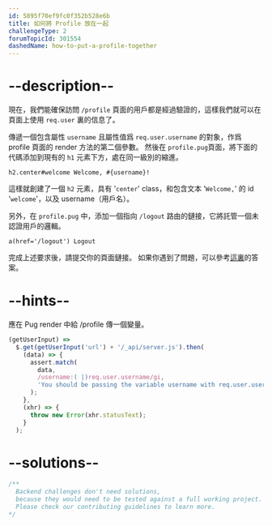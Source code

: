 ```yaml
---
id: 5895f70ef9fc0f352b528e6b
title: 如何將 Profile 放在一起
challengeType: 2
forumTopicId: 301554
dashedName: how-to-put-a-profile-together
---
```


# --description--

現在，我們能確保訪問 `/profile` 頁面的用戶都是經過驗證的，這樣我們就可以在頁面上使用 `req.user` 裏的信息了。

傳遞一個包含屬性 `username` 且屬性值爲 `req.user.username` 的對象，作爲 profile 頁面的 render 方法的第二個參數。 然後在 `profile.pug`頁面，將下面的代碼添加到現有的 `h1` 元素下方，處在同一級別的縮進。

```pug
h2.center#welcome Welcome, #{username}!
```

這樣就創建了一個 `h2` 元素，具有 '`center`' class，和包含文本 '`Welcome,`' 的 id '`welcome`'，以及 username（用戶名）。

另外，在 `profile.pug` 中，添加一個指向 `/logout` 路由的鏈接，它將託管一個未認證用戶的邏輯。

```pug
a(href='/logout') Logout
```

完成上述要求後，請提交你的頁面鏈接。 如果你遇到了問題，可以參考[這裏](https://gist.github.com/camperbot/136b3ad611cc80b41cab6f74bb460f6a)的答案。

# --hints--

應在 Pug render 中給 /profile 傳一個變量。

```js
(getUserInput) =>
  $.get(getUserInput('url') + '/_api/server.js').then(
    (data) => {
      assert.match(
        data,
        /username:( |)req.user.username/gi,
        'You should be passing the variable username with req.user.username into the render function of the profile page'
      );
    },
    (xhr) => {
      throw new Error(xhr.statusText);
    }
  );
```

# --solutions--

```js
/**
  Backend challenges don't need solutions, 
  because they would need to be tested against a full working project. 
  Please check our contributing guidelines to learn more.
*/
```
